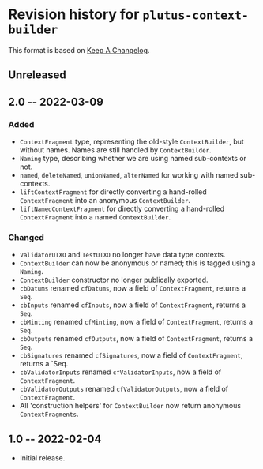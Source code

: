 # Revision history for `plutus-context-builder`

This format is based on [Keep A Changelog](https://keepachangelog.com/en/1.0.0).

## Unreleased

## 2.0 -- 2022-03-09

### Added

* `ContextFragment` type, representing the old-style `ContextBuilder`, but
  without names. Names are still handled by `ContextBuilder`.
* `Naming` type, describing whether we are using named sub-contexts or not.
* `named`, `deleteNamed`, `unionNamed`, `alterNamed` for working with named sub-contexts.
* `liftContextFragment` for directly converting a hand-rolled `ContextFragment`
  into an anonymous `ContextBuilder`.
* `liftNamedContextFragment` for directly converting a hand-rolled
  `ContextFragment` into a named `ContextBuilder`.

### Changed

* `ValidatorUTXO` and `TestUTXO` no longer have data type contexts.
* `ContextBuilder` can now be anonymous or named; this is tagged using a
  `Naming`.
* `ContextBuilder` constructor no longer publically exported.
* `cbDatums` renamed `cfDatums`, now a field of `ContextFragment`, returns a 
  `Seq`.
* `cbInputs` renamed `cfInputs`, now a field of `ContextFragment`, returns a
  `Seq`.
* `cbMinting` renamed `cfMinting`, now a field of `ContextFragment`, returns a
  `Seq`.
* `cbOutputs` renamed `cfOutputs`, now a field of `ContextFragment`, returns a
  `Seq`.
* `cbSignatures` renamed `cfSignatures`, now a field of `ContextFragment`,
  returns a `Seq.
* `cbValidatorInputs` renamed `cfValidatorInputs`, now a field of
  `ContextFragment`.
* `cbValidatorOutputs` renamed `cfValidatorOutputs`, now a field of
  `ContextFragment`.
* All 'construction helpers' for `ContextBuilder` now return anonymous
  `ContextFragments`.

## 1.0 -- 2022-02-04

* Initial release.
